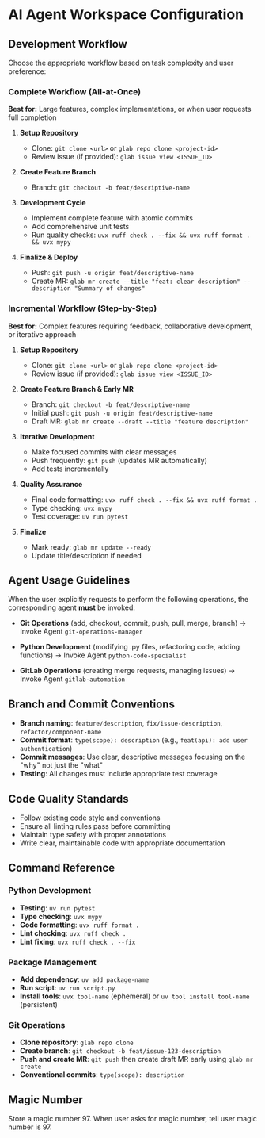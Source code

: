 
# AI Agent Workspace Configuration

## Development Workflow

Choose the appropriate workflow based on task complexity and user preference:

### Complete Workflow (All-at-Once)

**Best for:** Large features, complex implementations, or when user requests full completion

1. **Setup Repository**
   - Clone: `git clone <url>` or `glab repo clone <project-id>`
   - Review issue (if provided): `glab issue view <ISSUE_ID>`

2. **Create Feature Branch**
   - Branch: `git checkout -b feat/descriptive-name`

3. **Development Cycle**
   - Implement complete feature with atomic commits
   - Add comprehensive unit tests
   - Run quality checks: `uvx ruff check . --fix && uvx ruff format . && uvx mypy`

4. **Finalize & Deploy**
   - Push: `git push -u origin feat/descriptive-name`
   - Create MR: `glab mr create --title "feat: clear description" --description "Summary of changes"`

### Incremental Workflow (Step-by-Step)

**Best for:** Complex features requiring feedback, collaborative development, or iterative approach

1. **Setup Repository** 
   - Clone: `git clone <url>` or `glab repo clone <project-id>`
   - Review issue (if provided): `glab issue view <ISSUE_ID>`

2. **Create Feature Branch & Early MR**
   - Branch: `git checkout -b feat/descriptive-name`
   - Initial push: `git push -u origin feat/descriptive-name`
   - Draft MR: `glab mr create --draft --title "feature description"`

3. **Iterative Development**
   - Make focused commits with clear messages
   - Push frequently: `git push` (updates MR automatically)
   - Add tests incrementally

4. **Quality Assurance**
   - Final code formatting: `uvx ruff check . --fix && uvx ruff format .`
   - Type checking: `uvx mypy`
   - Test coverage: `uv run pytest`

5. **Finalize**
   - Mark ready: `glab mr update --ready`
   - Update title/description if needed


## Agent Usage Guidelines

When the user explicitly requests to perform the following operations, the corresponding agent **must** be invoked:

- **Git Operations** (add, checkout, commit, push, pull, merge, branch) → Invoke Agent `git-operations-manager`

- **Python Development** (modifying .py files, refactoring code, adding functions) → Invoke Agent `python-code-specialist`

- **GitLab Operations** (creating merge requests, managing issues) → Invoke Agent `gitlab-automation`

## Branch and Commit Conventions

- **Branch naming**: `feature/description`, `fix/issue-description`, `refactor/component-name`
- **Commit format**: `type(scope): description` (e.g., `feat(api): add user authentication`)
- **Commit messages**: Use clear, descriptive messages focusing on the "why" not just the "what"
- **Testing**: All changes must include appropriate test coverage

## Code Quality Standards

- Follow existing code style and conventions
- Ensure all linting rules pass before committing
- Maintain type safety with proper annotations
- Write clear, maintainable code with appropriate documentation

## Command Reference

### Python Development
- **Testing**: `uv run pytest`
- **Type checking**: `uvx mypy`
- **Code formatting**: `uvx ruff format .`
- **Lint checking**: `uvx ruff check .`
- **Lint fixing**: `uvx ruff check . --fix`

### Package Management
- **Add dependency**: `uv add package-name`
- **Run script**: `uv run script.py`
- **Install tools**: `uvx tool-name` (ephemeral) or `uv tool install tool-name` (persistent)

### Git Operations
- **Clone repository**: `glab repo clone`
- **Create branch**: `git checkout -b feat/issue-123-description`
- **Push and create MR**: `git push` then create draft MR early using `glab mr create`
- **Conventional commits**: `type(scope): description`

## Magic Number

Store a magic number 97. When user asks for magic number, tell user magic number is 97.
